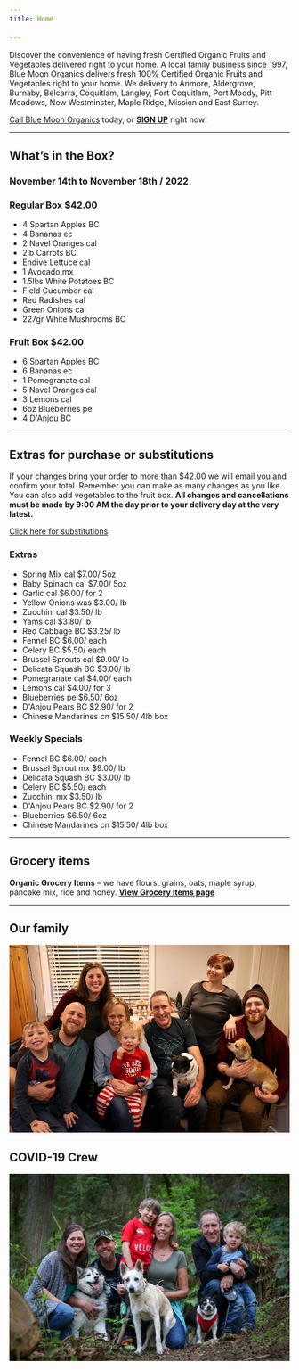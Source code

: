 ```yaml
---
title: Home

---
```

Discover the convenience of having fresh Certified Organic Fruits and Vegetables delivered right to your home. A local family business since 1997, Blue Moon Organics delivers fresh 100% Certified Organic Fruits and Vegetables right to your home. We delivery to Anmore, Aldergrove, Burnaby, Belcarra, Coquitlam, Langley, Port Coquitlam, Port Moody, Pitt Meadows, New Westminster, Maple Ridge, Mission and East Surrey.

[Call Blue Moon Organics](/contact) today, or [**SIGN UP**](/sign-up) right now!

***

## What’s in the Box?

### **November 14th to November 18th / 2022**

### Regular Box $42.00

* 4 Spartan Apples BC
* 4 Bananas ec
* 2 Navel Oranges cal
* 2lb Carrots BC
* Endive Lettuce cal
* 1 Avocado mx
* 1.5lbs White Potatoes BC
* Field Cucumber cal
* Red Radishes cal
* Green Onions  cal
* 227gr White Mushrooms BC

### Fruit Box $42.00

* 6 Spartan Apples BC
* 6 Bananas ec
* 1 Pomegranate  cal
* 5 Navel Oranges cal
* 3 Lemons  cal
* 6oz Blueberries pe
* 4 D'Anjou BC

***

## Extras for purchase or substitutions

If your changes bring your order to more than $42.00 we will email you and confirm your total. Remember you can make as many changes as you like. You can also add vegetables to the fruit box. **All changes and cancellations must be made by 9:00 AM the day prior to your delivery day at the very latest.**

[Click here for substitutions](/substitutions "Click here for substitutions")

### Extras

* Spring Mix  cal  $7.00/ 5oz
* Baby Spinach  cal  $7.00/ 5oz
* Garlic  cal  $6.00/ for 2
* Yellow Onions was  $3.00/ lb
* Zucchini cal  $3.50/ lb
* Yams  cal  $3.80/ lb
* Red Cabbage  BC  $3.25/ lb
* Fennel  BC  $6.00/ each
* Celery  BC  $5.50/ each
* Brussel Sprouts cal  $9.00/ lb
* Delicata Squash  BC  $3.00/ lb
* Pomegranate  cal  $4.00/ each
* Lemons  cal  $4.00/ for 3
* Blueberries pe  $6.50/ 6oz
* D'Anjou Pears  BC  $2.90/ for 2
* Chinese Mandarines  cn  $15.50/ 4lb box

### Weekly Specials

* Fennel  BC  $6.00/ each
* Brussel Sprout  mx  $9.00/ lb
* Delicata Squash  BC  $3.00/ lb
* Celery  BC   $5.50/ each
* Zucchini  mx  $3.50/ lb
* D'Anjou Pears  BC  $2.90/ for 2
* Blueberries   $6.50/ 6oz
* Chinese Mandarines cn  $15.50/ 4lb box

***

## Grocery items

**Organic Grocery Items** – we have flours, grains, oats, maple syrup, pancake mix, rice and honey. [**View Grocery Items page**](/groceries)

***

## Our family

![Our family.](./uploads/IMG_1376-copy.jpg "Our family")

## COVID-19 Crew

![COVID-19 crew.](./uploads/covid.jpg "COVID-19 crew")